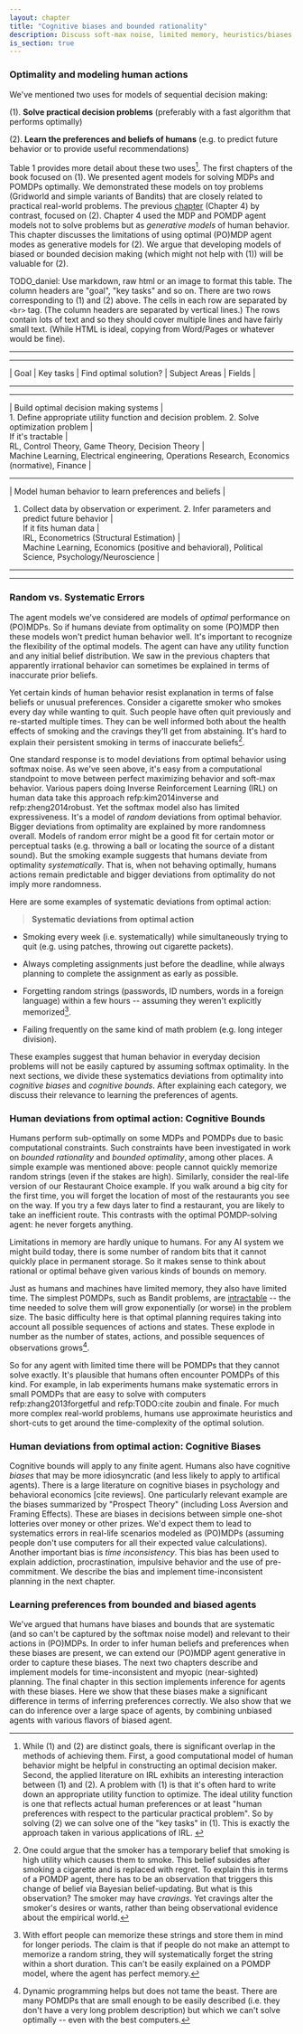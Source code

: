 ```yaml
---
layout: chapter
title: "Cognitive biases and bounded rationality"
description: Discuss soft-max noise, limited memory, heuristics/biases, motivation from intractability of POMDPs.
is_section: true
---
```



### Optimality and modeling human actions

We've mentioned two uses for models of sequential decision making:

(1). **Solve practical decision problems** (preferably with a fast algorithm that performs optimally)

(2). **Learn the preferences and beliefs of humans** (e.g. to predict future behavior or to provide useful recommendations)

Table 1 provides more detail about these two uses[^table]. The first chapters of the book focused on (1). We presented agent models for solving MDPs and POMDPs optimally. We demonstrated these models on toy problems (Gridworld and simple variants of Bandits) that are closely related to practical real-world problems. The previous [chapter](/chapters/4-reasoning-about-agents) (Chapter 4) by contrast, focused on (2). Chapter 4 used the MDP and POMDP agent models not to solve problems but as *generative models* of human behavior. This chapter discusses the limitations of using optimal (PO)MDP agent modes as generative models for (2). We argue that developing models of biased or bounded decision making (which might not help with (1)) will be valuable for (2).

[^table]: While (1) and (2) are distinct goals, there is significant overlap in the methods of achieving them. First, a good computational model of human behavior might be helpful in constructing an optimal decision maker. Second, the applied literature on IRL exhibits an interesting interaction between (1) and (2). A problem with (1) is that it's often hard to write down an appropriate utility function to optimize. The ideal utility function is one that reflects actual human preferences or at least "human preferences with respect to the particular practical problem". So by solving (2) we can solve one of the "key tasks" in (1). This is exactly the approach taken in various applications of IRL. <!-- Maybe say something about Safe AI and the task of altruistic government -->


TODO_daniel: Use markdown, raw html or an image to format this table. The column headers are "goal", "key tasks" and so on. There are two rows corresponding to (1) and (2) above. The cells in each row are separated by `<br>` tag. (The column headers are separated by vertical lines.) The rows contain lots of text and so they should cover multiple lines and have fairly small text. (While HTML is ideal, copying from Word/Pages or whatever would be fine). 

<hr><hr>
| Goal | Key tasks | Find optimal solution? | Subject Areas | Fields |
<hr><hr>
| Build optimal decision making systems | <br>
1. Define appropriate utility function and decision problem. 2. Solve optimization problem | <br>
If it's tractable | <br>
RL, Control Theory, Game Theory, Decision Theory | <br>
Machine Learning, Electrical engineering, Operations Research, Economics (normative), Finance | <br>

<hr>

| Model human behavior to learn preferences and beliefs | <br>
1. Collect data by observation or experiment. 2. Infer parameters and predict future behavior | <br>
If it fits human data | <br>
IRL, Econometrics (Structural Estimation) | <br>
Machine Learning, Economics (positive and behavioral), Political Science, Psychology/Neuroscience |
<hr><hr>



### Random vs. Systematic Errors
The agent models we've considered are models of *optimal* performance on (PO)MDPs. So if humans deviate from optimality on some (PO)MDP then these models won't predict human behavior well. It's important to recognize the flexibility of the optimal models. The agent can have any utility function and any initial belief distribution. We saw in the previous chapters that apparently irrational behavior can sometimes be explained in terms of inaccurate prior beliefs.

Yet certain kinds of human behavior resist explanation in terms of false beliefs or unusual preferences. Consider a cigarette smoker who smokes every day while wanting to quit. Such people have often quit previously and re-started multiple times. They can be well informed both about the health effects of smoking and the cravings they'll get from abstaining. It's hard to explain their persistent smoking in terms of inaccurate beliefs[^beliefs].

[^beliefs]: One could argue that the smoker has a temporary belief that smoking is high utility which causes them to smoke. This belief subsides after smoking a cigarette and is replaced with regret. To explain this in terms of a POMDP agent, there has to be an observation that triggers this change of belief via Bayesian belief-updating. But what is this observation? The smoker may have *cravings*. Yet cravings alter the smoker's desires or wants, rather than being observational evidence about the empirical world. 

One standard response is to model deviations from optimal behavior using softmax noise. As we've seen above, it's easy from a computational standpoint to move between perfect maximizing behavior and soft-max behavior. Various papers doing Inverse Reinforcement Learning (IRL) on human data take this approach refp:kim2014inverse and refp:zheng2014robust. Yet the softmax model also has limited expressiveness. It's a model of *random* deviations from optimal behavior. Bigger deviations from optimality are explained by more randomness overall. Models of random error might be a good fit for certain motor or perceptual tasks (e.g. throwing a ball or locating the source of a distant sound). But the smoking example suggests that humans deviate from optimality *systematically*. That is, when not behaving optimally, humans actions remain predictable and bigger deviations from optimality do not imply more randomness.

Here are some examples of systematic deviations from optimal action:
<br>

>**Systematic deviations from optimal action**

- Smoking every week (i.e. systematically) while simultaneously trying to quit (e.g. using patches, throwing out cigarette packets).

- Always completing assignments just before the deadline, while always planning to complete the assignment as early as possible. 

- Forgetting random strings (passwords, ID numbers, words in a foreign language) within a few hours -- assuming they weren't explicitly memorized[^strings].

- Failing frequently on the same kind of math problem (e.g. long integer division).

[^strings]: With effort people can memorize these strings and store them in mind for longer periods. The claim is that if people do not make an attempt to memorize a random string, they will systematically forget the string within a short duration. This can't be easily explained on a POMDP model, where the agent has perfect memory.

These examples suggest that human behavior in everyday decision problems will not be easily captured by assuming softmax optimality. In the next sections, we divide these systematics deviations from optimality into *cognitive biases* and *cognitive bounds*. After explaining each category, we discuss their relevance to learning the preferences of agents. 


### Human deviations from optimal action: Cognitive Bounds

Humans perform sub-optimally on some MDPs and POMDPs due to basic computational constraints. Such constraints have been investigated in work on *bounded rationality* and *bounded optimality*, among other places. A simple example was mentioned above: people cannot quickly memorize random strings (even if the stakes are high). Similarly, consider the real-life version of our Restaurant Choice example. If you walk around a big city for the first time, you will forget the location of most of the restaurants you see on the way. If you try a few days later to find a restaurant, you are likely to take an inefficient route. This contrasts with the optimal POMDP-solving agent: he never forgets anything.

Limitations in memory are hardly unique to humans. For any AI system we might build today, there is some number of random bits that it cannot quickly place in permanent storage. So it makes sense to think about rational or optimal behave given various kinds of bounds on memory.  

Just as humans and machines have limited memory, they also have limited time. The simplest POMDPs, such as Bandit problems, are <a href="/chapters/3c-pomdp.html#complexity">intractable</a> -- the time needed to solve them will grow exponentially (or worse) in the problem size. The basic difficulty here is that optimal planning requires taking into account all possible sequences of actions and states. These explode in number as the number of states, actions, and possible sequences of observations grows[^grows].

[^grows]: Dynamic programming helps but does not tame the beast. There are many POMDPs that are small enough to be easily described (i.e. they don't have a very long problem description) but which we can't solve optimally -- even with the best computers. 

So for any agent with limited time there will be POMDPs that they cannot solve exactly. It's plausible that humans often encounter POMDPs of this kind. For example, in lab experiments humans make systematic errors in small POMDPs that are easy to solve with computers refp:zhang2013forgetful and refp:TODO:cite zoubin and finale. For much more complex real-world problems, humans use approximate heuristics and short-cuts to get around the time-complexity of the optimal solution.




### Human deviations from optimal action: Cognitive Biases
Cognitive bounds will apply to any finite agent. Humans also have cognitive *biases* that may be more idiosyncratic (and less likely to apply to artifical agents). There is a large literature on cognitive biases in psychology and behavioral economics [cite reviews]. One particularly relevant example are the biases summarized by "Prospect Theory" (including Loss Aversion and Framing Effects). These are biases in decisions between simple one-shot lotteries over money or other prizes. We'd expect them to lead to systematics errors in real-life scenarios modeled as (PO)MDPs (assuming people don't use computers for all their expected value calculations). Another important bias is *time inconsistency*. This bias has been used to explain addiction, procrastination, impulsive behavior and the use of pre-commitment. We describe the bias and implement time-inconsistent planning in the next chapter. 


### Learning preferences from bounded and biased agents
We've argued that humans have biases and bounds that are systematic (and so can't be captured by the softmax noise model) and relevant to their actions in (PO)MDPs. In order to infer human beliefs and preferences when these biases are present, we can extend our (PO)MDP agent generative in order to capture these biases. The next two chapters describe and implement models for time-inconsistent and myopic (near-sighted) planning. The final chapter in this section implements inference for agents with these biases. Here we show that these biases make a significant difference in terms of inferring preferences correctly. We also show that we can do inference over a large space of agents, by combining unbiased agents with various flavors of biased agent.


